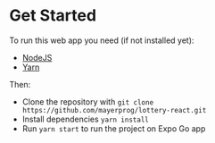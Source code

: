 # Get Started

To run this web app you need (if not installed yet):

- [NodeJS](https://nodejs.org/en/)
- [Yarn](https://yarnpkg.com/)

Then:

- Clone the repository with `git clone https://github.com/mayerprog/lottery-react.git`
- Install dependencies `yarn install`
- Run `yarn start` to run the project on Expo Go app
